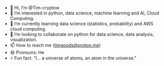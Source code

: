 - 👋 Hi, I’m @Tim-cryptow
- 👀 I’m interested in python, data science, machine learning and AI, Cloud Computing.
- 🌱 I’m currently learning data science (statistics, probability) and AWS cloud computing.
- 💞️ I’m looking to collaborate on python for data science, data analysis, visualization.
- 📫 How to reach me (timgoods@proton.me)
- 😄 Pronouns: He
- ⚡ Fun fact: “I... a universe of atoms, an atom in the universe.”

<!---
Tim-cryptow/Tim-cryptow is a ✨ special ✨ repository because its `README.md` (this file) appears on your GitHub profile.
You can click the Preview link to take a look at your changes.
--->
